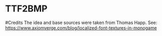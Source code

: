 # TTF2BMP

#Credits
The idea and base sources were taken from Thomas Happ.
See: https://www.axiomverge.com/blog/localized-font-textures-in-monogame
